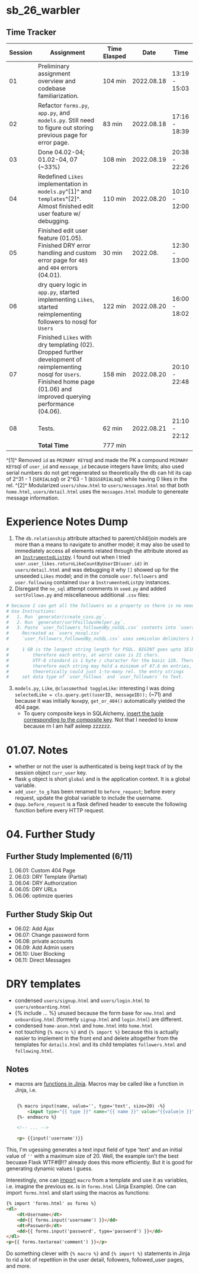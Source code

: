 # sb_26_warbler
## Time Tracker
|Session|Assignment|Time Elasped|Date|Time|
|-|-|-|-|-|
|01|Preliminary assignment overview and codebase familiarization.|104 min|2022.08.18|13:19 - 15:03|
|02|Refactor `forms.py`, `app.py`, and `models.py`. Still need to figure out storing previous page for error page.|83 min|2022.08.18|17:16 - 18:39|
|03|Done 04.02-04; 01.02-04, 07 (~33%)|108 min|2022.08.19|20:38 - 22:26|
|04|Redefined `Likes` implementation in `models.py`^[1]^ and `templates`^[2]^. Almost finished edit user feature w/ debugging. |110 min|2022.08.20|10:10 - 12:00|
|05|Finished edit user feature (01.05). Finished DRY error handling and custom error page for `403` and `404` errors (04.01).|30 min|2022.08.|12:30 - 13:00|
|06|dry query logic in `app.py`, started implementing `Likes`, started reimplementing followers to nosql for `Users`|122 min|2022.08.20|16:00 - 18:02|
|07|Finished `Likes` with dry templating (02). Dropped further development of reimplementing nosql for `Users`. Finished home page (01.06) and improved querying performance (04.06).|158 min|2022.08.20|20:10 - 22:48|
|08|Tests.|62 min|2022.08.21|21:10 - 22:12|
||**Total Time**|777 min|||


^[1]^ Removed `id` as `PRIMARY KEY`sql and made the PK a compound `PRIMARY KEY`sql of `user_id` and `message_id` because integers have limits; also used serial numbers do not get regenerated so theoretically the db can hit its cap of 2^31 - 1 (`SERIAL`sql) or 2^63 - 1 (`BIGSERIAL`sql) while having 0 likes in the rel.
^[2]^ Modularized `users/show.html` to `users/messages.html` so that both `home.html`, `users/detail.html` uses the `messages.html` module to genereate message information.

# Experience Notes Dump
1. The `db.relationship` attribute attached to parent/child/join models are more than a means to navigate to another model; it may also be used to immediately access all elements related through the attribute stored as an [`InstrumentedList`py](https://stackoverflow.com/questions/6654613/what-is-an-instrumentedlist-in-python). I found out when I tried `user.user_likes.returnLikeCountByUserID(user.id)` in `users/detail.html` and was debugging it why `[]` showed up for the unseeded `Likes` model; and in the console `user.followers` and `user.following` contained `User` a `InstrumentedList`py instances.
2. Disregard the `no_sql` attempt comments in `seed.py` and added `sortFollows.py` and miscellaneous additional `.csv` files:
```python
# because I can get all the followers as a property so there is no need to query to optimize the query!
# Use Instructions:
#   1. Run `generator/create_csvs.py`.
#   2. Run `generator/sortFoillowsHelper.py`.
#   3. Paste `user_followers_followedBy_noSQL.csv` contents into `users.csv`.
#     Recreated as `users_nosql.csv`
#     `user_followers_followedBy_noSQL.csv` uses semicolon delimiters because it contains arrays.

#     1 GB is the longest string length for PSQL. BIGINT goes upto 1E18 (19 characters). A legible array has 2 characters of overhead for each entry: `[]` for the 1st and `, ` for the nth after the 1st.
#         therefore each entry, at worst case is 21 chars.
#         UTF-8 standard is 1 byte / character for the basic 128. Therefore Each entry takes 21 bytes.
#         therefore each string may hold a minimum of 47.6 mn entries, legibly. 50 mn - 1 if space-condensed. 50 mn if cheaped out on `[]`
#         theoretically could just 1-to-many rel. the entry strings
#     set data type of `user_follows` and `user_followers` to Text.
```
3. `models.py`, `Like`, `@classmethod toggleLike`: interesting I was doing ` selectedLike = cls.query.get((userID, messageID));` (~71) and because it was initially `None`py, `get_or_404()` automatically yielded the 404 page.
    - To query composite keys in SQLAlchemy, [insert the tuple corresponding to the composite key](https://stackoverflow.com/a/62333875). Not that I needed to know because rn I am half asleep zzzzzz.


# 01.07. Notes
- whether or not the user is authenticated is being kept track of by the session object `curr_user` key.
- flask `g` object is short `global` and is the application context. It is a global variable.
- `add_user_to_g` has been renamed to `before_request`; before every request, update the global variable to include the username.
- `@app.before_request` is a flask defined header to execute the following function before every HTTP request.

# 04. Further Study
## Further Study Implemented (6/11)
1. 06.01: Custom 404 Page
2. 06.03: DRY Template (Partial)
3. 06.04: DRY Authorization
4. 06.05: DRY URLs
5. 06.06: optimize queries

## Further Study Skip Out
- 06.02: Add Ajax
- 06.07: Change password form
- 06.08: private accounts
- 06.09: Add Admin users
- 06.10: User Blocking
- 06.11: Direct Messages


# DRY templates
- condensed `users/signup.html` and `users/login.html` to `users/onboarding.html`
- {% include ... %} unused because the form base for `new.html` and `onboarding.html` (formerly `signup.html` and `login.html`) are different.
- condensed `home-anon.html` and `home.html` into `home.html`
- not touching `{% macro %}` and `{% import %}` because this is actually easier to implement in the front end and delete altogether from the templates for `details.html` and its child templates `followers.html` and `following.html`.

## Notes
- macros are [functions in Jinja](https://jinja.palletsprojects.com/en/3.1.x/templates/#macros). Macros may be called like a function in Jinja, i.e.
```html

    {% macro input(name, value='', type='text', size=20) -%}
        <input type="{{ type }}" name="{{ name }}" value="{{value|e }}" size="{{ size }}">
    {%- endmacro %}

    <!-- ... -->

    <p> {{input('username')}}

```
This, I'm ugessing generates a text input field of type 'text' and an initial value of `''` with a maximum size of 20. Well, the example isn't the best becuase Flask WTF#@!? already does this more efficiently. But it is good for generating dynamic values I guess.

Interestingly, one can [import](https://jinja.palletsprojects.com/en/3.1.x/templates/#import) `macro` from a template and use it as variables, i.e. imagine the previous ex. is in `forms.html` (Jinja Example). One can import `forms.html` and start using the macros as functions:
```html
{% import 'forms.html' as forms %}
<dl>
    <dt>Username</dt>
    <dd>{{ forms.input('username') }}</dd>
    <dt>Password</dt>
    <dd>{{ forms.input('password', type='password') }}</dd>
</dl>
<p>{{ forms.textarea('comment') }}</p>
```

Do something clever with  `{% macro %}` and `{% import %}` statements in Jinja to rid a lot of repetition in the user detail, followers, followed_user pages, and more.
